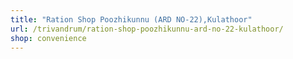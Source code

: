 ```yaml
---
title: "Ration Shop Poozhikunnu (ARD NO-22),Kulathoor"
url: /trivandrum/ration-shop-poozhikunnu-ard-no-22-kulathoor/
shop: convenience
---
```

